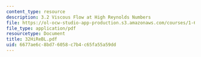 ```yaml
---
content_type: resource
description: 3.2 Viscous Flow at High Reynolds Numbers
file: https://ol-ocw-studio-app-production.s3.amazonaws.com/courses/1-63-advanced-fluid-dynamics-of-the-environment-fall-2002/6677ae6c8bd76058c7b4c65fa55a59dd_32HiReBL.pdf
file_type: application/pdf
resourcetype: Document
title: 32HiReBL.pdf
uid: 6677ae6c-8bd7-6058-c7b4-c65fa55a59dd
---
```

